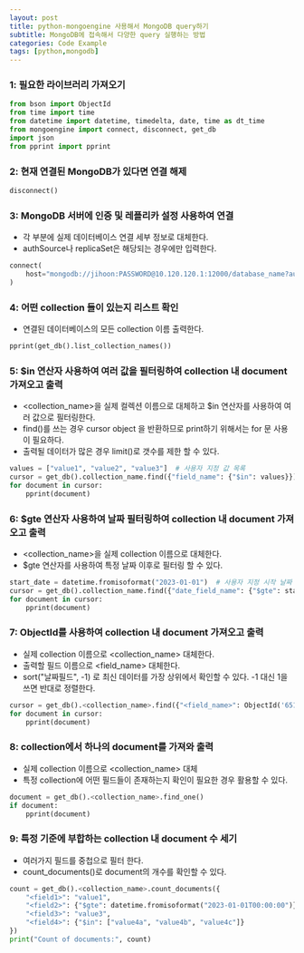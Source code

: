 ```yaml
---
layout: post
title: python-mongoengine 사용해서 MongoDB query하기
subtitle: MongoDB에 접속해서 다양한 query 실행하는 방법
categories: Code Example
tags: [python,mongodb]
---
```


### 1: 필요한 라이브러리 가져오기
```python
from bson import ObjectId
from time import time
from datetime import datetime, timedelta, date, time as dt_time
from mongoengine import connect, disconnect, get_db
import json
from pprint import pprint
```

### 2: 현재 연결된 MongoDB가 있다면 연결 해제
```python
disconnect()
```

### 3: MongoDB 서버에 인증 및 레플리카 설정 사용하여 연결
- 각 부분에 실제 데이터베이스 연결 세부 정보로 대체한다.
- authSource나 replicaSet은 해당되는 경우에만 입력한다.
```python
connect(
    host="mongodb://jihoon:PASSWORD@10.120.120.1:12000/database_name?authSource=mongodbxxx&replicaSet=mdb-repl10"
)
```

### 4: 어떤 collection 들이 있는지 리스트 확인
- 연결된 데이터베이스의 모든 collection 이름 출력한다.
```python
pprint(get_db().list_collection_names())
```

### 5: $in 연산자 사용하여 여러 값을 필터링하여 collection 내 document 가져오고 출력
- <collection_name>을 실제 컬렉션 이름으로 대체하고 $in 연산자를 사용하여 여러 값으로 필터링한다.
- find()를 쓰는 경우 cursor object 을 반환하므로 print하기 위해서는 for 문 사용이 필요하다.
- 출력될 데이터가 많은 경우 limit()로 갯수를 제한 할 수 있다.
```python
values = ["value1", "value2", "value3"]  # 사용자 지정 값 목록
cursor = get_db().collection_name.find({"field_name": {"$in": values}}).limit(10)
for document in cursor:
    pprint(document)
```

### 6: $gte 연산자 사용하여 날짜 필터링하여 collection 내 document 가져오고 출력
- <collection_name>을 실제 collection 이름으로 대체한다.
- $gte 연산자를 사용하여 특정 날짜 이후로 필터링 할 수 있다.
```python
start_date = datetime.fromisoformat("2023-01-01")  # 사용자 지정 시작 날짜
cursor = get_db().collection_name.find({"date_field_name": {"$gte": start_date}}).limit(10)
for document in cursor:
    pprint(document)
```

### 7: ObjectId를 사용하여 collection 내 document 가져오고 출력
- 실제 collection 이름으로 <collection_name> 대체한다.
- 출력할 필드 이름으로 <field_name> 대체한다.
- sort("날짜필드", -1) 로 최신 데이터를 가장 상위에서 확인할 수 있다. -1 대신 1을 쓰면 반대로 정렬한다.
```python
cursor = get_db().<collection_name>.find({"<field_name>": ObjectId('6515c6c1fb')}).sort("created_at", -1).limit(2)
for document in cursor:
    pprint(document)
```

### 8: collection에서 하나의 document를 가져와 출력
- 실제 collection 이름으로 <collection_name> 대체
- 특정 collection에 어떤 필드들이 존재하는지 확인이 필요한 경우 활용할 수 있다.
```python
document = get_db().<collection_name>.find_one()
if document:
    pprint(document)
```

### 9: 특정 기준에 부합하는 collection 내 document 수 세기
- 여러가지 필드를 중첩으로 필터 한다.
- count_documents()로 document의 개수를 확인할 수 있다.
```python
count = get_db().<collection_name>.count_documents({
    "<field1>": "value1",
    "<field2>": {"$gte": datetime.fromisoformat("2023-01-01T00:00:00")},
    "<field3>": "value3",
    "<field4>": {"$in": ["value4a", "value4b", "value4c"]}
})
print("Count of documents:", count)
```
